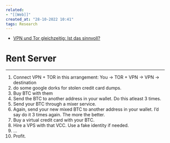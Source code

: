 ```yaml
---
related:
- "[[Web]]"
created_at: "28-10-2022 10:41"
tags: Research
---
```



- [VPN und Tor gleichzeitig: Ist das sinnvoll?](https://www.netzwelt.de/news/174494-vpn-tor-gleichzeitig-sinnvoll.html)

# Rent Server
---
1. Connect VPN + TOR in this arrangement: You -> TOR + VPN -> VPN -> destination
2. do some google dorks for stolen credit card dumps.
3. Buy BTC with them
4. Send the BTC to another address in your wallet. Do this atleast 3 times.
5. Send your BTC through a mixer service.
6. Again, send your new mixed BTC to another address in your wallet. I’d say do it 3 times again. The more the better.
7. Buy a virtual credit card with your BTC.
8. Hire a VPS with that VCC. Use a fake identity if needed.
9. …
10. Profit.